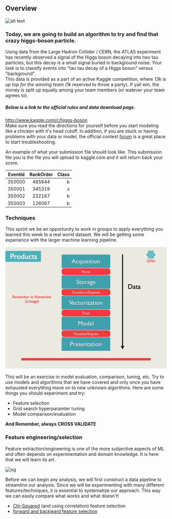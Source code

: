 ## Overview

![alt text](http://apod.nasa.gov/apod/image/1112/atlas_cern_3008.jpg)

### Today, we are going to build an algorithm to try and find that crazy higgs-boson particle.

Using data from the Large Hadron Collider / CERN, the ATLAS experiment has recently observed a signal of the Higgs boson decaying into two tau particles, but this decay is a small signal buried in background noise.  Your task is to classify events into "tau tau decay of a Higgs boson" versus "background".
<br>
This data is provided as a part of an active Kaggle competition, where **13k* is up top for the winning team (1k* reserved to throw a party).  If yall win, the money is split up equally among your team members (or watever your team agrees to).

##### Below is a link to the official rules and data download page.
http://www.kaggle.com/c/higgs-boson <br>
Make sure you read the directions for yourself before you start modeling like a chicken with it's head cutoff.  In addition, if you are stuck or having problems with your data or model, the official contest [forum](http://www.kaggle.com/c/higgs-boson/forums) is a great place to start troubleshooting.

An example of what your submission file should look like. This submission file you is the file you will upload to kaggle.com and it will return back your score.

| EventId        | RankOrder    | Class  |
| ------------- |:-------------:| -----:|
|350000 | 485644 | b
|350001 | 345319 | s
|350002 | 232167 | b
|350003 | 126067 | b

### Techniques 

This sprint we be an opportunity to work in groups to apply everything you learned this week to a real world dataset. We will be getting some experience with the larger machine learning pipeline.

![lineage](lineage.png)

This will be an exercise in model evaluation, comparison, tuning, etc. Try to use models and algorithms that we have covered and only once you have exhausted everytihng move on to new unknown algorithms. Here are some things you should experiment and try:

* Feature selection
* Grid search hyperparamter tuning
* Model comparison/evaluation

__And Remember, always CROSS VALIDATE__

### Feature engineering/selection

Feature extraction/engineering is one of the more subjective aspects of ML and often depends on experimentation and domain knowledge.  It is here that we will learn its art. 

![og](http://image.slidesharecdn.com/textclassificationscikit-learnpycon2011ogrisel-110311132018-phpapp01/95/slide-14-728.jpg?1299871296)

Before we can begin any analysis, we will first construct a data pipeline to streamline our analysis.  Since we will be experimenting with many different features/techniques, it is essential to systematize our approach.  This way we can easily compare what works and what doesn't!

* [Chi-Squared](http://nlp.stanford.edu/IR-book/html/htmledition/feature-selectionchi2-feature-selection-1.html) (and using correlation) feature selection
* [forward and backward feature selection](http://www.cse.msu.edu/~cse802/Feature_selection.pdf)
